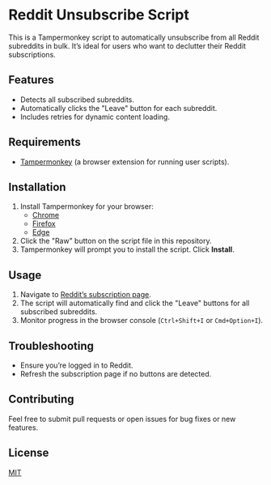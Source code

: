 # Reddit Unsubscribe Script

This is a Tampermonkey script to automatically unsubscribe from all Reddit subreddits in bulk. It’s ideal for users who want to declutter their Reddit subscriptions.

## Features
- Detects all subscribed subreddits.
- Automatically clicks the "Leave" button for each subreddit.
- Includes retries for dynamic content loading.

## Requirements
- [Tampermonkey](https://www.tampermonkey.net/) (a browser extension for running user scripts).

## Installation
1. Install Tampermonkey for your browser:
   - [Chrome](https://chrome.google.com/webstore/detail/tampermonkey/dhdgffkkebhmkfjojejmpbldmpobfkfo)
   - [Firefox](https://addons.mozilla.org/en-US/firefox/addon/tampermonkey/)
   - [Edge](https://microsoftedge.microsoft.com/addons/detail/tampermonkey/dhdgffkkebhmkfjojejmpbldmpobfkfo)
2. Click the "Raw" button on the script file in this repository.
3. Tampermonkey will prompt you to install the script. Click **Install**.

## Usage
1. Navigate to [Reddit’s subscription page](https://www.reddit.com/subreddits).
2. The script will automatically find and click the "Leave" buttons for all subscribed subreddits.
3. Monitor progress in the browser console (`Ctrl+Shift+I` or `Cmd+Option+I`).

## Troubleshooting
- Ensure you’re logged in to Reddit.
- Refresh the subscription page if no buttons are detected.

## Contributing
Feel free to submit pull requests or open issues for bug fixes or new features.

## License
[MIT](LICENSE)
